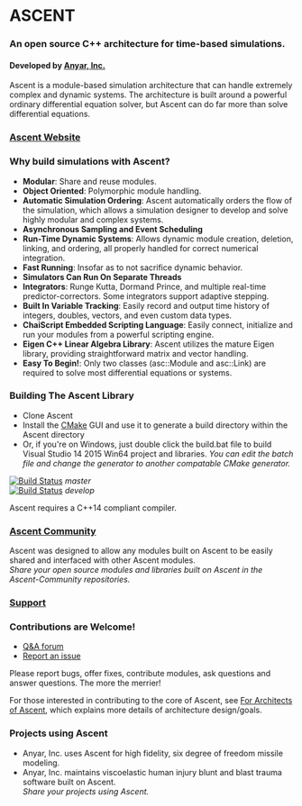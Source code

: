 # ASCENT
### An open source C++ architecture for time-based simulations.
#### Developed by [Anyar, Inc.](http://www.anyarinc.com/)

Ascent is a module-based simulation architecture that can handle extremely complex and dynamic systems. 
The architecture is built around a powerful ordinary differential equation solver, but Ascent can do far more than solve differential equations.

### [Ascent Website](http://anyarinc.github.io/ascent/)

### Why build simulations with Ascent?
- **Modular**: Share and reuse modules.
- **Object Oriented**: Polymorphic module handling.
- **Automatic Simulation Ordering**: Ascent automatically orders the flow of the simulation, which allows a simulation designer to develop and solve highly modular and complex systems.
- **Asynchronous Sampling and Event Scheduling**
- **Run-Time Dynamic Systems**: Allows dynamic module creation, deletion, linking, and ordering, all properly handled for correct numerical integration.
- **Fast Running**: Insofar as to not sacrifice dynamic behavior.
- **Simulators Can Run On Separate Threads**
- **Integrators**: Runge Kutta, Dormand Prince, and multiple real-time predictor-correctors. Some integrators support adaptive stepping.
- **Built In Variable Tracking**: Easily record and output time history of integers, doubles, vectors, and even custom data types.
- **ChaiScript Embedded Scripting Language**: Easily connect, initialize and run your modules from a powerful scripting engine.
- **Eigen C++ Linear Algebra Library**: Ascent utilizes the mature Eigen library, providing straightforward matrix and vector handling.
- **Easy To Begin!**: Only two classes (asc::Module and asc::Link) are required to solve most differential equations or systems.

### Building The Ascent Library
- Clone Ascent
- Install the [CMake](https://cmake.org/) GUI and use it to generate a build directory within the Ascent directory
- Or, if you're on Windows, just double click the build.bat file to build Visual Studio 14 2015 Win64 project and libraries.
_You can edit the batch file and change the generator to another compatable CMake generator._

[![Build Status](https://travis-ci.org/AnyarInc/ascent.svg?branch=master)](https://travis-ci.org/AnyarInc/ascent) _master_  
[![Build Status](https://travis-ci.org/AnyarInc/ascent.svg?branch=develop)](https://travis-ci.org/AnyarInc/ascent) _develop_

Ascent requires a C++14 compliant compiler.

### [Ascent Community](https://github.com/Ascent-Community)

Ascent was designed to allow any modules built on Ascent to be easily shared and interfaced with other Ascent modules.  
_Share your open source modules and libraries built on Ascent in the Ascent-Community repositories._

### [Support](http://anyarinc.github.io/ascent/support.html)

### Contributions are Welcome!

- [Q&A forum](https://groups.google.com/forum/#!forum/Ascent-Users)
- [Report an issue](https://github.com/AnyarInc/ascent/issues)

Please report bugs, offer fixes, contribute modules, ask questions and answer questions. The more the merrier!

For those interested in contributing to the core of Ascent, see [For Architects of Ascent](https://github.com/AnyarInc/Ascent/wiki/For-Architects-of-Ascent), which explains more details of architecture design/goals.

### Projects using Ascent
- Anyar, Inc. uses Ascent for high fidelity, six degree of freedom missile modeling.
- Anyar, Inc. maintains viscoelastic human injury blunt and blast trauma software built on Ascent.  
_Share your projects using Ascent._